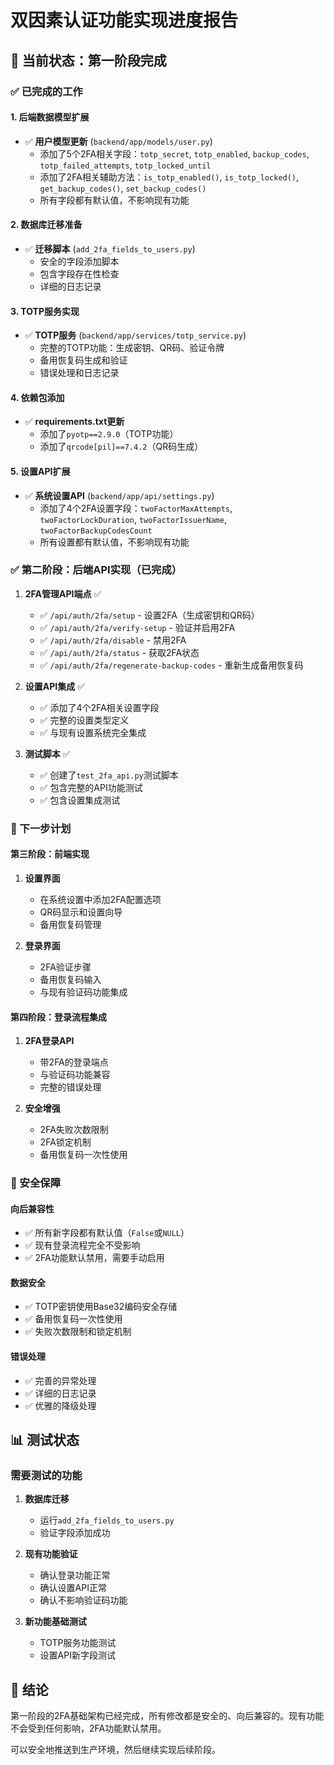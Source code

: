 # 双因素认证功能实现进度报告

## 🎯 当前状态：第一阶段完成

### ✅ 已完成的工作

#### 1. 后端数据模型扩展
- ✅ **用户模型更新** (`backend/app/models/user.py`)
  - 添加了5个2FA相关字段：`totp_secret`, `totp_enabled`, `backup_codes`, `totp_failed_attempts`, `totp_locked_until`
  - 添加了2FA相关辅助方法：`is_totp_enabled()`, `is_totp_locked()`, `get_backup_codes()`, `set_backup_codes()`
  - 所有字段都有默认值，不影响现有功能

#### 2. 数据库迁移准备
- ✅ **迁移脚本** (`add_2fa_fields_to_users.py`)
  - 安全的字段添加脚本
  - 包含字段存在性检查
  - 详细的日志记录

#### 3. TOTP服务实现
- ✅ **TOTP服务** (`backend/app/services/totp_service.py`)
  - 完整的TOTP功能：生成密钥、QR码、验证令牌
  - 备用恢复码生成和验证
  - 错误处理和日志记录

#### 4. 依赖包添加
- ✅ **requirements.txt更新**
  - 添加了`pyotp==2.9.0`（TOTP功能）
  - 添加了`qrcode[pil]==7.4.2`（QR码生成）

#### 5. 设置API扩展
- ✅ **系统设置API** (`backend/app/api/settings.py`)
  - 添加了4个2FA设置字段：`twoFactorMaxAttempts`, `twoFactorLockDuration`, `twoFactorIssuerName`, `twoFactorBackupCodesCount`
  - 所有设置都有默认值，不影响现有功能

### ✅ 第二阶段：后端API实现（已完成）
1. **2FA管理API端点** ✅
   - ✅ `/api/auth/2fa/setup` - 设置2FA（生成密钥和QR码）
   - ✅ `/api/auth/2fa/verify-setup` - 验证并启用2FA
   - ✅ `/api/auth/2fa/disable` - 禁用2FA
   - ✅ `/api/auth/2fa/status` - 获取2FA状态
   - ✅ `/api/auth/2fa/regenerate-backup-codes` - 重新生成备用恢复码

2. **设置API集成** ✅
   - ✅ 添加了4个2FA相关设置字段
   - ✅ 完整的设置类型定义
   - ✅ 与现有设置系统完全集成

3. **测试脚本** ✅
   - ✅ 创建了`test_2fa_api.py`测试脚本
   - ✅ 包含完整的API功能测试
   - ✅ 包含设置集成测试

### 🔄 下一步计划

#### 第三阶段：前端实现
1. **设置界面**
   - 在系统设置中添加2FA配置选项
   - QR码显示和设置向导
   - 备用恢复码管理

2. **登录界面**
   - 2FA验证步骤
   - 备用恢复码输入
   - 与现有验证码功能集成

#### 第四阶段：登录流程集成
1. **2FA登录API**
   - 带2FA的登录端点
   - 与验证码功能兼容
   - 完整的错误处理

2. **安全增强**
   - 2FA失败次数限制
   - 2FA锁定机制
   - 备用恢复码一次性使用

### 🚨 安全保障

#### 向后兼容性
- ✅ 所有新字段都有默认值（`False`或`NULL`）
- ✅ 现有登录流程完全不受影响
- ✅ 2FA功能默认禁用，需要手动启用

#### 数据安全
- ✅ TOTP密钥使用Base32编码安全存储
- ✅ 备用恢复码一次性使用
- ✅ 失败次数限制和锁定机制

#### 错误处理
- ✅ 完善的异常处理
- ✅ 详细的日志记录
- ✅ 优雅的降级处理

## 📊 测试状态

### 需要测试的功能
1. **数据库迁移**
   - 运行`add_2fa_fields_to_users.py`
   - 验证字段添加成功

2. **现有功能验证**
   - 确认登录功能正常
   - 确认设置API正常
   - 确认不影响验证码功能

3. **新功能基础测试**
   - TOTP服务功能测试
   - 设置API新字段测试

## 🎉 结论

第一阶段的2FA基础架构已经完成，所有修改都是安全的、向后兼容的。现有功能不会受到任何影响，2FA功能默认禁用。

可以安全地推送到生产环境，然后继续实现后续阶段。
